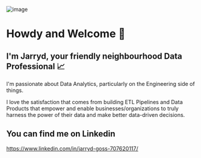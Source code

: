 ![image](https://github.com/jarrydgoss/jarrydgoss/assets/83253712/55c6b883-641a-4bea-883e-b5dcb1d9f2e7)


# Howdy and Welcome 👋 

## I'm Jarryd, your friendly neighbourhood Data Professional 📈 

I'm passionate about Data Analytics, particularly on the Engineering side of things.

I love the satisfaction that comes from building ETL Pipelines and Data Products that empower and enable businesses/organizations to truly harness the power of their data and make better data-driven decisions. 
  
## You can find me on Linkedin 
https://www.linkedin.com/in/jarryd-goss-707620117/
